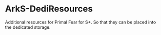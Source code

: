 # ArkS-DediResources
Additional resources for Primal Fear for S+. So that they can be placed into the dedicated storage.
